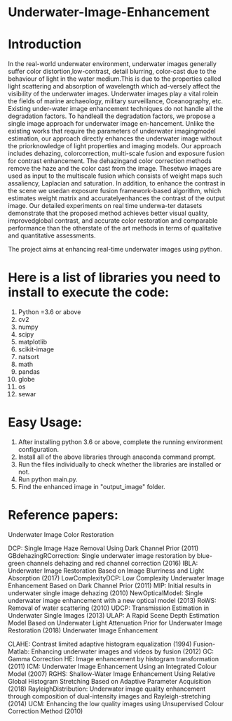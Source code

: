 # Underwater-Image-Enhancement

# Introduction
In the real-world underwater environment, underwater images generally suffer color distortion,low-contrast, detail blurring, color-cast due to the behaviour of light in the water medium.This is due to the properties called light scattering and absorption of wavelength which ad-versely affect the visibility of the underwater images. Underwater images 
play a vital rolein the fields of marine archaeology, military surveillance, Oceanography, etc. Existing under-water image enhancement techniques do not handle all the degradation factors. To handleall the degradation factors, we propose a single image approach for underwater image en-hancement.  Unlike the existing works that require the parameters of underwater imagingmodel estimation, our approach directly enhances the underwater image without the priorknowledge of light properties and imaging models.  Our approach includes dehazing, colorcorrection, multi-scale fusion and exposure fusion for contrast enhancement. The dehazingand color correction methods remove the haze and the color cast from the image.  Thesetwo images are used as input to the multiscale fusion which consists of weight maps such assaliency, Laplacian and saturation. In addition, to enhance the contrast in the scene we usedan exposure fusion framework-based algorithm, which estimates weight matrix and accuratelyenhances the contrast of the output image. Our detailed experiments on real time underwa-ter datasets demonstrate that the proposed method achieves better visual quality, improvedglobal contrast, and accurate color restoration and comparable performance than the otherstate of the art methods in terms of qualitative and quantitative assessments.

The project aims at enhancing real-time underwater images using python.
  
# Here is a list of libraries you need to install to execute the code:

1) Python =3.6 or above
2) cv2
3) numpy 
4) scipy
5) matplotlib
6) scikit-image
7) natsort
8) math
9) pandas
10) globe
11) os
12) sewar


# Easy Usage:

1. After installing python 3.6 or above, 
      complete the running environment configuration.
2. Install all of the above libraries through anaconda command prompt. 
3. Run the files individually to check whether the libraries are installed or not.
4. Run python main.py.
5. Find the enhanced image in "output_image" folder. 


# Reference papers:

Underwater Image Color Restoration

DCP: Single Image Haze Removal Using Dark Channel Prior (2011)
GBdehazingRCorrection: Single underwater image restoration by blue-green channels dehazing and red channel correction (2016)
IBLA: Underwater Image Restoration Based on Image Blurriness and Light Absorption (2017)
LowComplexityDCP: Low Complexity Underwater Image Enhancement Based on Dark Channel Prior (2011)
MIP: Initial results in underwater single image dehazing (2010)
NewOpticalModel: Single underwater image enhancement with a new optical model (2013)
RoWS: Removal of water scattering (2010)
UDCP: Transmission Estimation in Underwater Single Images (2013)
ULAP: A Rapid Scene Depth Estimation Model Based on Underwater Light Attenuation Prior for Underwater Image Restoration (2018)
Underwater Image Enhancement

CLAHE: Contrast limited adaptive histogram equalization (1994)
Fusion-Matlab: Enhancing underwater images and videos by fusion (2012)
GC: Gamma Correction
HE: Image enhancement by histogram transformation (2011)
ICM: Underwater Image Enhancement Using an Integrated Colour Model (2007)
RGHS: Shallow-Water Image Enhancement Using Relative Global Histogram Stretching Based on Adaptive Parameter Acquisition (2018)
RayleighDistribution: Underwater image quality enhancement through composition of dual-intensity images and Rayleigh-stretching (2014)
UCM: Enhancing the low quality images using Unsupervised Colour Correction Method (2010)
